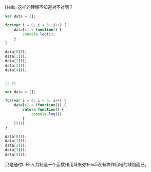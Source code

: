 Hello, 这样的理解不知道对不对啊？

``` javascript
var data = [];

for(var i = 0; i < 5; i++) {
    data[i] = function() {
        console.log(i);
    }
}

data[0]();
data[1]();
data[2]();
data[3]();
data[4]();


// VS

var data = [];

for(var i = 0; i < 5; i++) {
    data[i] = (function(i) {
        return function() {
            console.log(i)
        }
    })(i)
}

data[0]();
data[1]();
data[2]();
data[3]();
data[4]();
```

只是通过LIFE人为制造一个函数作用域来弥补es5没有块作用域的缺陷而已。
